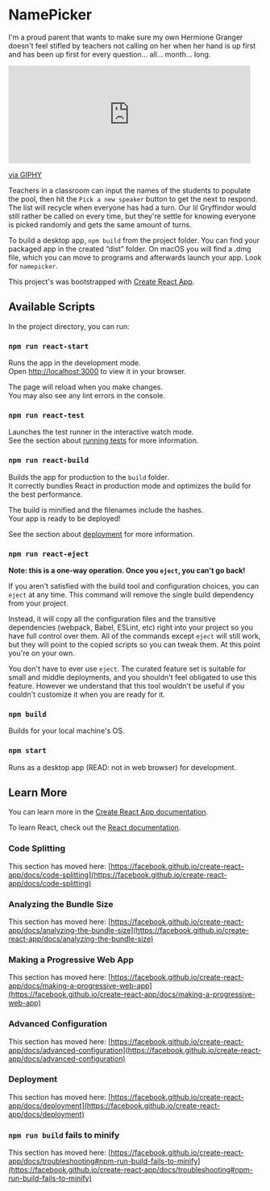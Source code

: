 # NamePicker

I'm a proud parent that wants to make sure my own Hermione Granger doesn't feel stifled by teachers not calling on her when her hand is up first and has been up first for every question... all... month... long.

<iframe src="https://giphy.com/embed/py0qb70GvLwfC" width="480" height="194" frameBorder="0" class="giphy-embed" allowFullScreen></iframe><p><a href="https://giphy.com/gifs/hermione-granger-education-university-py0qb70GvLwfC">via GIPHY</a></p>

 Teachers in a classroom can input the names of the students to populate the pool, then hit the `Pick a new speaker` button to get the next to respond. The list will recycle when everyone has had a turn. Our lil Gryffindor would still rather be called on every time, but they're settle for knowing everyone is picked randomly and gets the same amount of turns.

To build a desktop app, `npm build` from the project folder. You can find your packaged app in the created “dist” folder. On macOS you will find a .dmg file, which you can move to programs and afterwards launch your app. Look for `namepicker`.

This project's  was bootstrapped with [Create React App](https://github.com/facebook/create-react-app).

## Available Scripts

In the project directory, you can run:

### `npm run react-start`

Runs the app in the development mode.\
Open [http://localhost:3000](http://localhost:3000) to view it in your browser.

The page will reload when you make changes.\
You may also see any lint errors in the console.

### `npm run react-test`

Launches the test runner in the interactive watch mode.\
See the section about [running tests](https://facebook.github.io/create-react-app/docs/running-tests) for more information.

### `npm run react-build`

Builds the app for production to the `build` folder.\
It correctly bundles React in production mode and optimizes the build for the best performance.

The build is minified and the filenames include the hashes.\
Your app is ready to be deployed!

See the section about [deployment](https://facebook.github.io/create-react-app/docs/deployment) for more information.

### `npm run react-eject`

**Note: this is a one-way operation. Once you `eject`, you can't go back!**

If you aren't satisfied with the build tool and configuration choices, you can `eject` at any time. This command will remove the single build dependency from your project.

Instead, it will copy all the configuration files and the transitive dependencies (webpack, Babel, ESLint, etc) right into your project so you have full control over them. All of the commands except `eject` will still work, but they will point to the copied scripts so you can tweak them. At this point you're on your own.

You don't have to ever use `eject`. The curated feature set is suitable for small and middle deployments, and you shouldn't feel obligated to use this feature. However we understand that this tool wouldn't be useful if you couldn't customize it when you are ready for it.

### `npm build`
Builds for your local machine's OS.

### `npm start`
Runs as a desktop app (READ: not in web browser) for development.

## Learn More

You can learn more in the [Create React App documentation](https://facebook.github.io/create-react-app/docs/getting-started).

To learn React, check out the [React documentation](https://reactjs.org/).

### Code Splitting

This section has moved here: [https://facebook.github.io/create-react-app/docs/code-splitting](https://facebook.github.io/create-react-app/docs/code-splitting)

### Analyzing the Bundle Size

This section has moved here: [https://facebook.github.io/create-react-app/docs/analyzing-the-bundle-size](https://facebook.github.io/create-react-app/docs/analyzing-the-bundle-size)

### Making a Progressive Web App

This section has moved here: [https://facebook.github.io/create-react-app/docs/making-a-progressive-web-app](https://facebook.github.io/create-react-app/docs/making-a-progressive-web-app)

### Advanced Configuration

This section has moved here: [https://facebook.github.io/create-react-app/docs/advanced-configuration](https://facebook.github.io/create-react-app/docs/advanced-configuration)

### Deployment

This section has moved here: [https://facebook.github.io/create-react-app/docs/deployment](https://facebook.github.io/create-react-app/docs/deployment)

### `npm run build` fails to minify

This section has moved here: [https://facebook.github.io/create-react-app/docs/troubleshooting#npm-run-build-fails-to-minify](https://facebook.github.io/create-react-app/docs/troubleshooting#npm-run-build-fails-to-minify)
